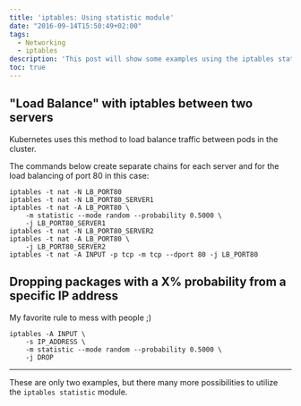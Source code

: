 ```yaml
---
title: 'iptables: Using statistic module'
date: "2016-09-14T15:50:49+02:00"
tags:
  - Networking
  - iptables
description: 'This post will show some examples using the iptables statistic module random mode.'
toc: true
---
```


## "Load Balance" with iptables between two servers

Kubernetes uses this method to load balance traffic between pods in the cluster.

The commands below create separate chains for each server and for the load balancing of port 80 in this case:

```console
iptables -t nat -N LB_PORT80
iptables -t nat -N LB_PORT80_SERVER1
iptables -t nat -A LB_PORT80 \
    -m statistic --mode random --probability 0.5000 \
    -j LB_PORT80_SERVER1
iptables -t nat -N LB_PORT80_SERVER2
iptables -t nat -A LB_PORT80 \
    -j LB_PORT80_SERVER2
iptables -t nat -A INPUT -p tcp -m tcp --dport 80 -j LB_PORT80
```

## Dropping packages with a X% probability from a specific IP address

My favorite rule to mess with people ;)

```console
iptables -A INPUT \
    -s IP_ADDRESS \
    -m statistic --mode random --probability 0.5000 \
    -j DROP
```


***

These are only two examples, but there many more possibilities to utilize the `iptables statistic` module.
